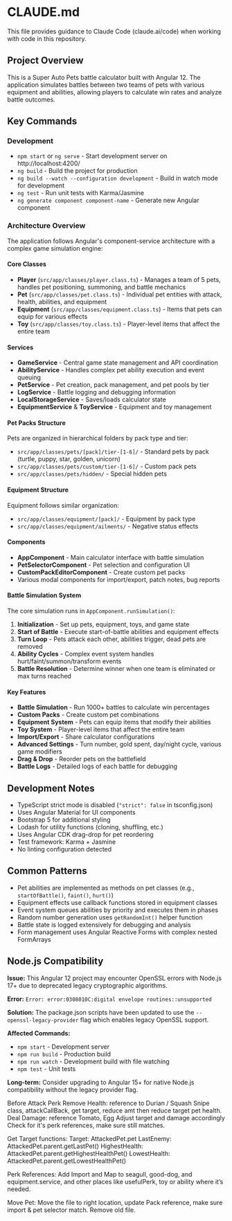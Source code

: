 # CLAUDE.md

This file provides guidance to Claude Code (claude.ai/code) when working with code in this repository.

## Project Overview

This is a Super Auto Pets battle calculator built with Angular 12. The application simulates battles between two teams of pets with various equipment and abilities, allowing players to calculate win rates and analyze battle outcomes.

## Key Commands

### Development
- `npm start` or `ng serve` - Start development server on http://localhost:4200/
- `ng build` - Build the project for production
- `ng build --watch --configuration development` - Build in watch mode for development
- `ng test` - Run unit tests with Karma/Jasmine
- `ng generate component component-name` - Generate new Angular component

### Architecture Overview

The application follows Angular's component-service architecture with a complex game simulation engine:

#### Core Classes
- **Player** (`src/app/classes/player.class.ts`) - Manages a team of 5 pets, handles pet positioning, summoning, and battle mechanics
- **Pet** (`src/app/classes/pet.class.ts`) - Individual pet entities with attack, health, abilities, and equipment
- **Equipment** (`src/app/classes/equipment.class.ts`) - Items that pets can equip for various effects
- **Toy** (`src/app/classes/toy.class.ts`) - Player-level items that affect the entire team

#### Services
- **GameService** - Central game state management and API coordination
- **AbilityService** - Handles complex pet ability execution and event queuing
- **PetService** - Pet creation, pack management, and pet pools by tier
- **LogService** - Battle logging and debugging information
- **LocalStorageService** - Saves/loads calculator state
- **EquipmentService** & **ToyService** - Equipment and toy management

#### Pet Packs Structure
Pets are organized in hierarchical folders by pack type and tier:
- `src/app/classes/pets/[pack]/tier-[1-6]/` - Standard pets by pack (turtle, puppy, star, golden, unicorn)
- `src/app/classes/pets/custom/tier-[1-6]/` - Custom pack pets
- `src/app/classes/pets/hidden/` - Special hidden pets

#### Equipment Structure
Equipment follows similar organization:
- `src/app/classes/equipment/[pack]/` - Equipment by pack type
- `src/app/classes/equipment/ailments/` - Negative status effects

#### Components
- **AppComponent** - Main calculator interface with battle simulation
- **PetSelectorComponent** - Pet selection and configuration UI
- **CustomPackEditorComponent** - Create custom pet packs
- Various modal components for import/export, patch notes, bug reports

#### Battle Simulation System
The core simulation runs in `AppComponent.runSimulation()`:
1. **Initialization** - Set up pets, equipment, toys, and game state
2. **Start of Battle** - Execute start-of-battle abilities and equipment effects
3. **Turn Loop** - Pets attack each other, abilities trigger, dead pets are removed
4. **Ability Cycles** - Complex event system handles hurt/faint/summon/transform events
5. **Battle Resolution** - Determine winner when one team is eliminated or max turns reached

#### Key Features
- **Battle Simulation** - Run 1000+ battles to calculate win percentages  
- **Custom Packs** - Create custom pet combinations
- **Equipment System** - Pets can equip items that modify their abilities
- **Toy System** - Player-level items that affect the entire team
- **Import/Export** - Share calculator configurations
- **Advanced Settings** - Turn number, gold spent, day/night cycle, various game modifiers
- **Drag & Drop** - Reorder pets on the battlefield
- **Battle Logs** - Detailed logs of each battle for debugging

## Development Notes

- TypeScript strict mode is disabled (`"strict": false` in tsconfig.json)
- Uses Angular Material for UI components
- Bootstrap 5 for additional styling
- Lodash for utility functions (cloning, shuffling, etc.)
- Uses Angular CDK drag-drop for pet reordering
- Test framework: Karma + Jasmine
- No linting configuration detected

## Common Patterns

- Pet abilities are implemented as methods on pet classes (e.g., `startOfBattle()`, `faint()`, `hurt()`)
- Equipment effects use callback functions stored in equipment classes
- Event system queues abilities by priority and executes them in phases
- Random number generation uses `getRandomInt()` helper function
- Battle state is logged extensively for debugging and analysis
- Form management uses Angular Reactive Forms with complex nested FormArrays

## Node.js Compatibility

**Issue:** This Angular 12 project may encounter OpenSSL errors with Node.js 17+ due to deprecated legacy cryptographic algorithms.

**Error:** `Error: error:0308010C:digital envelope routines::unsupported`

**Solution:** The package.json scripts have been updated to use the `--openssl-legacy-provider` flag which enables legacy OpenSSL support.

**Affected Commands:**
- `npm start` - Development server
- `npm run build` - Production build  
- `npm run watch` - Development build with file watching
- `npm test` - Unit tests

**Long-term:** Consider upgrading to Angular 15+ for native Node.js compatibility without the legacy provider flag.

Before Attack Perk
Remove Health: reference to Durian / Squash
	Snipe class, attackCallBack, get target, reduce amt then reduce target pet health.
Deal Damage: reference Tomato, Egg
    Adjust target and damage accordingly
Check for it's perk references, make sure still matches.

Get Target functions:
	Target: AttackedPet.pet
	LastEnemy: AttackedPet.parent.getLastPet()
	HighestHealth: AttackedPet.parent.getHighestHealthPet()
	LowestHealth: AttackedPet.parent.getLowestHealthPet()

Perk References:
    Add Import and Map to seagull, good-dog, and equipment.service, and other places like usefulPerk, toy or ability where it’s needed.

Move Pet:
Move the file to right location, update Pack reference, make sure import & pet selector match. Remove old file.
